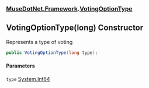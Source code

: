 ### [MuseDotNet.Framework](./MuseDotNet-Framework.md 'MuseDotNet.Framework').[VotingOptionType](./VotingOptionType.md 'MuseDotNet.Framework.VotingOptionType')
## VotingOptionType(long) Constructor
Represents a type of voting  
```csharp
public VotingOptionType(long type);
```
#### Parameters
<a name='MuseDotNet-Framework-VotingOptionType-VotingOptionType(long)-type'></a>
`type` [System.Int64](https://docs.microsoft.com/en-us/dotnet/api/System.Int64 'System.Int64')  
  
